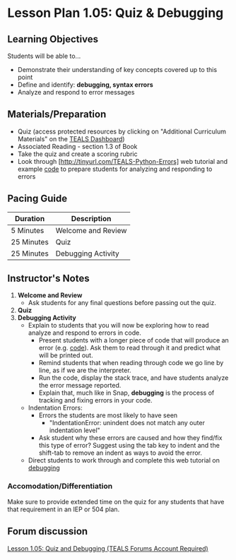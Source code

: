 # Lesson Plan 1.05: Quiz & Debugging

## Learning Objectives
Students will be able to...
* Demonstrate their understanding of key concepts covered up to this point
* Define and identify: **debugging, syntax errors**
* Analyze and respond to error messages

## Materials/Preparation
* Quiz (access protected resources by clicking on "Additional Curriculum Materials" on the [TEALS Dashboard])
* Associated Reading - section 1.3 of Book
* Take the quiz and create a scoring rubric
* Look through [http://tinyurl.com/TEALS-Python-Errors] web tutorial and example [code] to prepare students for analyzing and responding to errors

## Pacing Guide
| **Duration**   |     **Description**    |
| ---------- | ------------------ |
| 5 Minutes  | Welcome and Review      |
| 25 Minutes | Quiz               |
| 25 Minutes | Debugging Activity |

## Instructor's Notes
1. **Welcome and Review**
    * Ask students for any final questions before passing out the quiz.
2. **Quiz**
3. **Debugging Activity**
	* Explain to students that you will now be exploring how to read analyze and respond to errors in code. 
		* Present students with a longer piece of code that will produce an error (e.g. [code]). Ask them to read through it and predict what will be printed out.
		* Remind students that when reading through code we go line by line, as if we are the interpreter. 
		* Run the code, display the stack trace, and have students analyze the error message reported.
		* Explain that, much like in Snap, **debugging** is the process of tracking and fixing errors in your code.
	* Indentation Errors: 
		* Errors the students are most likely to have seen
			* "IndentationError: unindent does not match any outer indentation level"
		* Ask student why these errors are caused and how they find/fix this type of error? Suggest using the tab key to indent and the shift-tab to remove an indent as ways to avoid the error.
	* Direct students to work through and complete this web tutorial on [debugging]

### Accomodation/Differentiation
Make sure to provide extended time on the quiz for any students that have that requirement in an IEP or 504 plan. 

## Forum discussion
[Lesson 1.05: Quiz and Debugging (TEALS Forums Account Required)](https://forums.tealsk12.org/c/2nd-semester-unit-1/1-05-quiz-debugging)

[TEALS Dashboard]:http://www.tealsk12.org/dashboard
[http://tinyurl.com/TEALS-Python-Errors]: http://interactivepython.org/runestone/static/thinkcspy/Debugging/KnowyourerrorMessages.html
[debugging]: http://interactivepython.org/runestone/static/thinkcspy/Debugging/toctree.html
[code]:code.py
